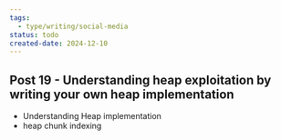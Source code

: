 ```yaml
---
tags:
  - type/writing/social-media
status: todo
created-date: 2024-12-10
---
```


## Post 19 - Understanding heap exploitation by writing your own heap implementation

- Understanding Heap implementation
- heap chunk indexing